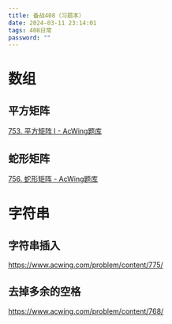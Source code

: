 ```yaml
---
title: 备战408（习题本）
date: 2024-03-11 23:14:01
tags: 408日常
password: ""
---
```


 

# 数组

## 平方矩阵

[753. 平方矩阵 I - AcWing题库](https://www.acwing.com/problem/content/755/)

## 蛇形矩阵

[756. 蛇形矩阵 - AcWing题库](https://www.acwing.com/problem/content/758/)

# 字符串

## 字符串插入

https://www.acwing.com/problem/content/775/

## 去掉多余的空格

https://www.acwing.com/problem/content/768/